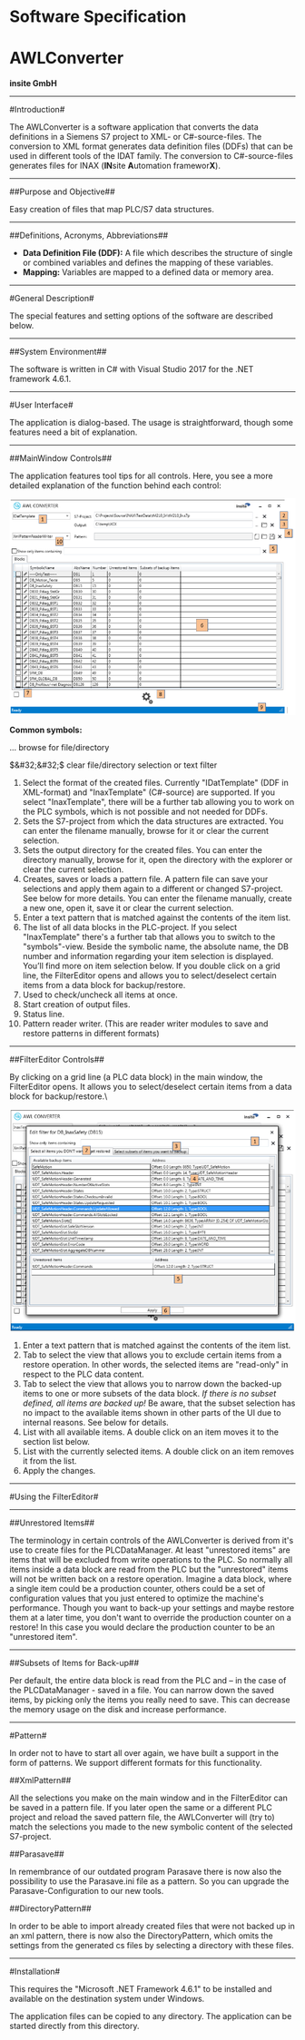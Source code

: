 <h1>Software Specification</h1>  

<h1>AWLConverter</h1>
  


**insite GmbH**



	
---  
#Introduction#

The AWLConverter is a software application that converts the data definitions in a Siemens S7 project to XML- or C&#35;-source-files. The conversion to XML format generates data definition files (DDFs) that can be used in different tools of the IDAT family. The conversion to C&#35;-source-files generates files for INAX (**IN**site **A**utomation framewor**X**).

---  
##Purpose and Objective##

Easy creation of files that map PLC/S7 data structures.

---  
##Definitions, Acronyms, Abbreviations##

*  **Data Definition File (DDF):** A file which describes the structure of single or combined variables and defines the mapping of these variables.
*  **Mapping:** Variables are mapped to a defined data or memory area. 

---  
#General Description#

The special features and setting options of the software are described below. 

---  
##System Environment##

The software is written in C&#35; with Visual Studio 2017 for the .NET framework 4.6.1.

---  
#User Interface#

The application is dialog-based. The usage is straightforward, though some features need a bit of explanation.

---  
##MainWindow Controls##

The application features tool tips for all controls. Here, you see a more detailed explanation of the function behind each control:
  


![AWLConverter_main_window_controls.png](../images/AWLConverter_main_window_controls.png)
  

**Common symbols:**  

... browse for file/directory  

$&#32;&#32;$ clear file/directory selection or text filter  

  1.   Select the format of the created files. Currently "IDatTemplate" (DDF in XML-format) and "InaxTemplate" (C&#35;-source) are supported. If you select "InaxTemplate", there will be a further tab allowing you to work on the PLC symbols, which is not possible and not needed for DDFs.
  2.    Sets the S7-project from which the data structures are extracted. You can enter the filename manually, browse for it or clear the current selection.
  3.   Sets the output directory for the created files. You can enter the directory manually, browse for it, open the directory with the explorer or clear the current selection.
  4.   Creates, saves or loads a pattern file. A pattern file can save your selections and apply them again to a different or changed S7-project. See below for more details. You can enter the filename manually, create a new one, open it, save it or clear the current selection.
  5.   Enter a text pattern that is matched against the contents of the item list. 
  6.   The list of all data blocks in the PLC-project. If you select "InaxTemplate" there's a further tab that allows you to switch to the "symbols"-view. Beside the symbolic name, the absolute name, the DB number and information regarding your item selection is displayed. You’ll find more on item selection below. If you double click on a grid line, the FilterEditor opens and allows you to select/deselect certain items from a data block for backup/restore.
  7.   Used to check/uncheck all items at once.
  8.   Start creation of output files. 
  9.   Status line. 
  10.   Pattern reader writer. (This are reader writer modules to save and restore patterns in different formats)


---  
##FilterEditor Controls##

By clicking on a grid line (a PLC data block) in the main window, the FilterEditor opens. It allows you to select/deselect certain items from a data block for backup/restore.\
  


![AWLConverter_filter_editor_controls.png](../images/AWLConverter_filter_editor_controls.png)
  

  1.   Enter a text pattern that is matched against the contents of the item list.
  2.   Tab to select the view that allows you to exclude certain items from a restore operation. In other words, the selected items are "read-only" in respect to the PLC data content.
  3.   Tab to select the view that allows you to narrow down the backed-up items to one or more subsets of the data block. *If there is no subset defined, all items are backed up!* Be aware, that the subset selection has no impact to the available items shown in other parts of the UI due to internal reasons. See below for details.
  4.   List with all available items. A double click on an item moves it to the section list below.
  5.   List with the currently selected items. A double click on an item removes it from the list. 
  6.   Apply the changes.

---  
#Using the FilterEditor#

---  
##Unrestored Items##

The terminology in certain controls of the AWLConverter is derived from it's use to create files for the PLCDataManager. At least "unrestored items" are items that will be excluded from write operations to the PLC. So normally all items inside a data block are read from the PLC but the "unrestored" items will not be written back on a restore operation. Imagine a data block, where a single item could be a production counter, others could be a set of configuration values that you just entered to optimize the machine's performance. Though you want to back-up your settings and maybe restore them at a later time, you don't want to override the production counter on a restore! In this case you would declare the production counter to be an "unrestored item".

---  
##Subsets of Items for Back-up##

Per default, the entire data block is read from the PLC and – in the case of the PLCDataManager - saved in a file. You can narrow down the saved items, by picking only the items you really need to save. This can decrease the memory usage on the disk and increase performance.

---  
#Pattern#

In order not to have to start all over again, we have built a support in the form of patterns. We support different formats for this functionality.

##XmlPattern##

All the selections you make on the main window and in the FilterEditor can be saved in a pattern file. If you later open the same or a different PLC project and reload the saved pattern file, the AWLConverter will (try to) match the selections you made to the new symbolic content of the selected S7-project.
  
##Parasave##

In remembrance of our outdated program Parasave there is now also the possibility to use the Parasave.ini file as a pattern. So you can upgrade the Parasave-Configuration to our new tools.

##DirectoryPattern##

In order to be able to import already created files that were not backed up in an xml pattern, there is now also the DirectoryPattern, which omits the settings from the generated cs files by selecting a directory with these files.

---  
#Installation#

This requires the "Microsoft .NET Framework 4.6.1" to be installed and available on the destination system under Windows.
  

The application files can be copied to any directory. The application can be started directly from this directory.